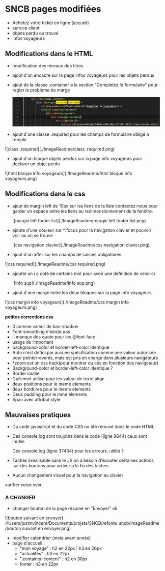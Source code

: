 # SNCB pages modifiées

- Achetez votre ticket en ligne (accueil)
- service client
- objets perdu ou trouvé
- infos voyageurs



## Modifications dans le HTML

- modification des niveaux des titres

- ajout d'un encadre sur la page infos voyageurs pour les objets perdus

- ajout de la classe .container a la section "Completez le formulaire" pour regler le probleme de marge

  ![container](./ImageReadme/container.png)

- ajout d'une classe .required pour les champs de formulaire obligé a remplir

![class .required](./ImageReadme/class .required.png)

- ajout d'un bloque objets perdus sur la page info voyageurs pour declarer un objet perdu

![html bloque info voyageurs](./ImageReadme/html bloque info voyageurs.png)



## Modifications dans le css

- ajout de margin left de 10px sur les liens de la liste contactez-nous pour garder un espace entre les liens au redimensionnement de la fenêtre.

  ![margin left footer list](./ImageReadme/margin left footer list.png)

- ajoute d'une couleur sur *:focus pour la navigation clavier et pouvoir voir ou on se trouve

  ![css navigation clavier](./ImageReadme/css navigation clavier.png)

- ajout d'un after sur les champs de saisies obligatoires

![css required](./ImageReadme/css required.png)

- ajouter un i a coté de certains mot pour avoir une definition de celui-ci

  ![info sup](./ImageReadme/info sup.png)

- ajout d'une marge entre les deux bloques sur la page info voyageurs

![css margin info voyageurs](./ImageReadme/css margin info voyageurs.png)



**petites corrections css**

- 0 comme valeur de bac-shadow
- Font-smoothing n'existe pas
- il manque des quote pour les @font-face
- usage de !important
- background-color et border-left-color identique
- Auto n'est défini par aucune spécification comme une valeur autorisée pour pointer-events, mais est pris en charge dans plusieurs navigateurs
- *zoom est un css hack(pour montrer du css en fonction des navigateur)
- Background-color et border-left-color identique ?
- Border inutile
- Guillemet utilise pour les valeur de texte align
- deux positions pour le meme elements
- deux bordures pour le meme elements
- Deux padding pour le mme elements
- Span avec attribut style





## Mauvaises pratiques

- Du code javascript et du code CSS on été retouvé dans le code HTML

- Des console.log sont toujours dans le code (ligne 8844) ceux sont inutile

  Des console.log (ligne 37434) pour les erreurs. utilité ? 

- Taches irrealisable sans le JS on a besoin d'écouter certaines actions sur des boutons pour arriver a la fin des taches

- Aucun changement visuel pour la navigation au clavier



varifier voice over



### A CHANGER

- changer bouton de la page résumé en "Envoyer" ok

![bouton suivant en envoyer](/Users/justinvincent/Documents/projets/SNCB/refonte_sncb/imageReadme/bouton suivant en envoyer.png)

- modifier calendrier (mois avant année)
- page d'accueil :
  - "mon voyage" : h2 en 22px | h3 en 26px
  - "actualités" : h3 en 22px
  - ".container-content" : h2 en 30px
  - footer : h3 en 22px